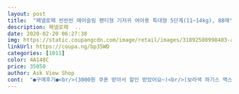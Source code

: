 ```yaml
---
layout: post 
title:  "페넬로페 씬씬씬 에어슬림 팬티형 기저귀 여아용 특대형 5단계(11~14kg), 88매" 
description: 페넬로페  ..
date: 2020-02-20 06:27:38 
img: https://static.coupangcdn.com/image/retail/images/31892508998403-ae1d197c-afe2-47a7-98c9-d0a3e80a6205.jpg 
linkUrl: https://coupa.ng/bp35WD 
categories: [1011] 
color: 4A148C 
price: 35050 
author: Ask View Shop 
cont:  "●구매후기●<br/>(3000원 쿠폰 받아서 할인 받았어요~)<br/>(보라색 하기스 맥스드라이 팬티 5단계부터, 하기스 매직 핏 팬티 5단계, 리베로 업 앤 고 6단계, 페넬로페 에어슬림 씬씬씬 XL 팬티 기저귀) 순 입니다**<br/>(페넬로페) XL로 주문했는데 아주 잘 맞구요<br/>(허리밴드부분 통기성이 중요하다고 생각하거든요ㅎㅎ)<br/>*** 추가<br/>*사이즈 참고 하시라고 사진 올립니다<br/>●구매가격 29,280원<br/>●애기가 14개월 10kg인데 사이즈를 고민하다가 XL(11~14kg)했어요.<br/> 아기가 허벅지가 굵지는 않은데 편하게 입히자 주의라서 기존에 쓰던 하기스는 한사이즈 크게 사는게 낫더라구요.<br/> 근데 얘는 정사이즈로 사면 될것 같아요~^^<br/>●페넬로페 기저귀는 처음이예요~<br/>●페넬로페 물티슈처럼 특유의 부드러움이 있는 기저귀예요ㅎ 수건처럼 보들보들 하답니다^^<br/>가격은 조금 더 비싸지만 그만큼 더 좋은것같아요<br/>가격이 완전 싸지는 않지만 그만큼 아이한테 좋아요<br/>가장 중요한 건 포인트 상품들이 넘 좋더라구요<br/>가장 중점으로 생각해서 주문했는데<br/>같은 사이즈의 하기스 보다는  페넬로페가<br/>곧 11키로가 되겠지만~ 흘러내릴 정도는 아니지만 허벅지 쪽이 많이 널널해요~ 대변이 새지 않을까 걱정이긴 한데 일단은 그냥 입혀도 될것 같아요.<br/><br/>괜히 써봤다가 빨갛게 올린오면 어쩌나 싶어서<br/>그 전에 쓰던 기저귀는 자꾸 새서 내복에 묻었는데요<br/>그때는 하기스 4단계 쓰고 있을때인데<br/>그래서 다시 L사이즈로 구매해서 사용해봤어요^0^<br/>근데 이 기저귀 처럼 생긴 기저귀들(마미포코,베피스)에 좋은 기억이 없었어서 걱정됬는데 이건 정말 좋았어요!!<br/>기저귀 갈때 아이 소중이에<br/>기저귀 발진 없었고 통풍도 잘 되는것 같아요<br/>기저귀에 부착되어있는 비닐 잘라서 모으시면<br/>날씬하기도 하구요!<br/>낱개 3개가 와있더라구요^^;;<br/>낱개 포장도 고급스럽게 담겨져 오니깐<br/>내 아이 쓰는 기저귀를 고급스럽게 생각해준다고<br/>너무 좋았어요 뭔가 에센스성분이 들어있는거처럼 and gt;_ and lt;<br/>느껴진다고 해야하나? 사소한 정성에 반했어요<br/>다른 상품도 써보고 싶다는 생각 반,<br/>대변을 봤더니 기저귀가 축 쳐지면서 다리 사이에 공간이 생겨 샛어요! 사이즈 미스.<br/>.<br/>ㅠㅠ!!<br/>막 축축하지 않아서 그게 제일 좋은듯 합니다.<br/><br/>물티슈는 릴리로즈 쓰고 있는데 좋아요<br/>뭐든 장점이든 단점이든 있지만,<br/>밤기저귀로 써야되기때문에 보송함과 새지 않는 걸<br/>사이즈가 넉넉해서 아기가 편해보여요 ㅎㅎㅎㅎ<br/>사진은 하기스 4단계 팬티형이랑 비교샷이에요<br/>소변 봤을때 뭉침현상도 없어요ㅎ<br/>수분로션이 함유되어있는 느낌처럼 촉촉해서<br/>신축성이 좋고 부드러워서 아기도 편해합니다<br/>써봤더니 생각보다 좋터라구요ㅋ<br/>아기가 많이 어리신 분들은 체리포인트라고<br/>안쓰고 가지고 있다가 이번에 기저귀 바꿔볼 생각에<br/>얘는 정사이즈로 구매해야할 것 같아요!! 저희애가 허벅지가<br/>역시나 새지도 않고 보송보송해요!!<br/>예전에 별다른 통보 없이 씬씬씬 체험단으로 집에 L 사이즈<br/>오히려 보송보송!!! 그리고 기저귀 자체적으로<br/>완전 반해버렸다요ㅠㅠㅠ 캐릭터도 귀염뽀짝에다가<br/>요건 삼일 째 전혀 그런 게 없더라구요<br/>원래는 하기스 보송보송 썻는데 보송보송 드라이로 바뀌면서 좀      별로인것 같아서 조금 더 좋은거 없을까하고 찾다가 페넬로페니까 괜찮겠지하고 구매했어요<br/>이것저것 다양하게 써볼 수 있었을텐데.<br/>.<br/> 싶더라구요<br/>일단 포장지가 너무 귀여워요!!!!!!!<br/>일단은 소변알림줄 제대로 작동! 흡수력 좋고, 디자인, 감촉 다 좋고<br/>전 이미 지금부터 모아도 늦었지만<br/>좀 타이트 한 느낌을 받았습니다(허리 빼고)<br/>첫째 둘째 4살까지 하기*만 계속 쓰다가<br/>큰애도 하기스만 썼었는데 조금 더 빨리 접했더라면<br/>파동 때문에 조금 찝찝하다는 생각 반으로 구매했는데<br/>페넬로페 좋아요 ♥<br/>포장도 4팩 작게 포장이라 시댁갈때나 이럴때 통째로 들고가기 좋아요^^<br/>한동안 페넬로페에 정착하려 주문한 후기 였습니당<br/>현재는 (하기스로)5단계 시작하고 있어서<br/>혜택 다양하더라구요 진작 바꿀걸ㅠㅠㅠㅠㅠ<br/>흡수력도 좀 좋은 것 같아요<br/>" 
---
```


